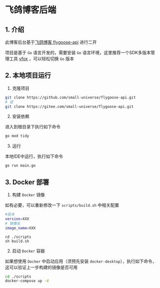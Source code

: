 # 飞鸽博客后端

## 1. 介绍

此博客后台基于[飞鸽博客 flygoose-api](https://github.com/helloworld-Co/flygoose-api) 进行二开

项目是基于 `Go` 语言开发的，需要安装 `Go` 语言环境，这里推荐一个SDK多版本管理工具 [vfox](https://vfox.lhan.me/zh-hans/)
，可以轻松切换 `Go` 版本

## 2. 本地项目运行

1. 克隆项目

```bash
git clone https://github.com/small-universe/flygoose-api.git
# 或
git clone https://gitee.com/small-universe/flygoose-api.git
```

2. 安装依赖

进入到根目录下执行如下命令

```bash
go mod tidy
```

3. 运行

本地IDE中运行，执行如下命令

```bash
go run main.go
```

## 3. Docker 部署

1. 构建 `Docker` 镜像

如有必要，可以重新修改一下 `scripts/build.sh` 中相关配置

```bash
#版本
version=XXX 
# 镜像名
image_name=XXX
```

```shell
cd ./scripts
sh build.sh
```

2. 启动 `Docker` 容器

如果想使用 `Docker` 中启动应用（须预先安装 `docker-desktop`），执行如下命令，这可以验证上一步构建的镜像是否可用

```bash
cd ./scripts
docker-compose up -d
```